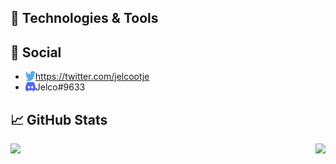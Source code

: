 ## 🔧 Technologies & Tools


## 📱 Social

- <img align="left" width="16" height="16" src="https://raw.githubusercontent.com/Jelcoo/Jelcoo/main/twitter.svg" /> https://twitter.com/jelcootje
- <img align="left" width="16" height="16" src="https://raw.githubusercontent.com/Jelcoo/Jelcoo/main/discord.svg" /> Jelco#9633


## 📈 GitHub Stats

<a href="https://github.com/Jelcoo/Jelcoo">
  <img align="left" src="https://github-readme-stats.vercel.app/api/top-langs/?username=Jelcoo&title_color=ffffff&text_color=c9cacc&icon_color=2bbc8a&bg_color=1d1f21" />
</a>
<a href="https://github.com/Jelcoo/Jelcoo">
  <img align="right" src="https://github-readme-stats.vercel.app/api?username=Jelcoo&show_icons=true&line_height=27&count_private=true&title_color=ffffff&text_color=c9cacc&icon_color=2bbc8a&bg_color=1d1f21" />
</a>
